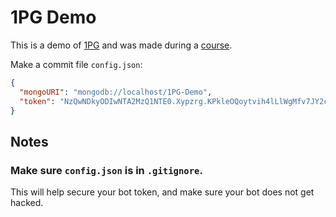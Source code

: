 # 1PG Demo
This is a demo of [1PG](https://github.com/theADAMJR/1PG) and was made during a [course](https://www.youtube.com/watch?v=PuJjkD8zKVI).

Make a commit file `config.json`:
```json
{
  "mongoURI": "mongodb://localhost/1PG-Demo",
  "token": "NzQwNDkyODIwNTA2MzQ1NTE0.Xypzrg.KPkleOQoytvih4lLlWgMfv7JY2c"
}
```

## Notes
### Make sure `config.json` is in `.gitignore`.
This will help secure your bot token, and make sure your bot does not get hacked.